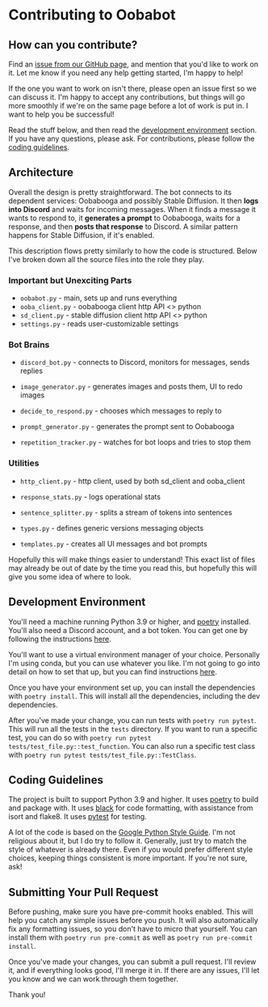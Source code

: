 # Contributing to Oobabot

## How can you contribute?

Find an [issue from our GitHub page](https://github.com/chrisrude/oobabot/issues), and mention that you'd like to work on it.  Let me know if you need any help getting started, I'm happy to help!

If the one you want to work on isn't there, please open an issue first so we can discuss it.  I'm happy to accept any contributions, but things will go more smoothly if we're on the same page before a lot of work is put in.  I want to help you be successful!

Read the stuff below, and then read the [development environment](#development-environment) section.  If you have any questions, please ask.  For contributions, please follow the [coding guidelines](#coding-guidelines).

## Architecture

Overall the design is pretty straightforward.  The bot connects to its dependent services: Oobabooga and possibly Stable Diffusion.  It then **logs into Discord** and waits for incoming messages.  When it finds a message it wants to respond to, it **generates a prompt** to Oobabooga, waits for a response, and then **posts that response** to Discord.  A similar pattern happens for Stable Diffusion, if it's enabled.

This description flows pretty similarly to how the code is structured.  Below I've broken down all the source files into the role they play.

### Important but Unexciting Parts

- `oobabot.py` - main, sets up and runs everything
- `ooba_client.py` - oobabooga client http API <> python
- `sd_client.py` - stable diffusion client http API <> python
- `settings.py` - reads user-customizable settings

### Bot Brains

- `discord_bot.py` - connects to Discord, monitors for messages, sends replies

- `image_generator.py` - generates images and posts them, UI to redo images
- `decide_to_respond.py` - chooses which messages to reply to
- `prompt_generator.py` - generates the prompt sent to Oobabooga
- `repetition_tracker.py` - watches for bot loops and tries to stop them

### Utilities

- `http_client.py` - http client, used by both sd_client and ooba_client

- `response_stats.py` - logs operational stats
- `sentence_splitter.py` - splits a stream of tokens into sentences
- `types.py` - defines generic versions messaging objects
- `templates.py` - creates all UI messages and bot prompts

Hopefully this will make things easier to understand!  This exact list of files may already be out of date by the time you read this, but hopefully this will give you some idea of where to look.

## Development Environment

You'll need a machine running Python 3.9 or higher, and [poetry](https://python-poetry.org/) installed.  You'll also need a Discord account, and a bot token.  You can get one by following the instructions [here](https://discordpy.readthedocs.io/en/stable/discord.html).

You'll want to use a virtual environment manager of your choice.  Personally I'm using conda, but you can use whatever you like.  I'm not going to go into detail on how to set that up, but you can find instructions [here](https://docs.python.org/3/library/venv.html).

Once you have your environment set up, you can install the dependencies with `poetry install`.  This will install all the dependencies, including the dev dependencies.

After you've made your change, you can run tests with `poetry run pytest`.  This will run all the tests in the `tests` directory.  If you want to run a specific test, you can do so with `poetry run pytest tests/test_file.py::test_function`.  You can also run a specific test class with `poetry run pytest tests/test_file.py::TestClass`.

## Coding Guidelines

The project is built to support Python 3.9 and higher.  It uses [poetry](https://python-poetry.org/) to build and package with.  It uses [black](https://github.com/psf/black) for code formatting, with assistance from isort and flake8.  It uses [pytest](https://docs.pytest.org/en/stable/) for testing.

A lot of the code is based on the [Google Python Style Guide](https://google.github.io/styleguide/pyguide.html).  I'm not religious about it, but I do try to follow it.  Generally, just try to match the style of whatever is already there.  Even if you would prefer different style choices, keeping things consistent is more important.  If you're not sure, ask!

## Submitting Your Pull Request

Before pushing, make sure you have pre-commit hooks enabled.  This will help you catch any simple issues before you push.  It will also automatically fix any formatting issues, so you don't have to micro that yourself.  You can install them with `poetry run pre-commit` as well as `poetry run pre-commit install`.

Once you've made your changes, you can submit a pull request.  I'll review it, and if everything looks good, I'll merge it in.  If there are any issues, I'll let you know and we can work through them together.

Thank you!
